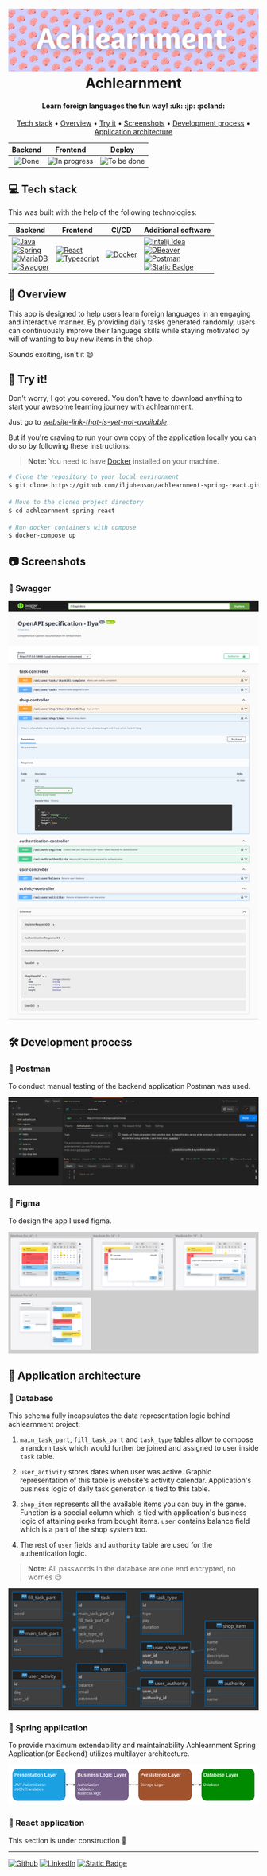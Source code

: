 <h1 align="center">
  <br>
  <img src="./github-related/achlearnment-header.png" alt="Achlearnment">
  <br>
  Achlearnment
</h1>

<h4 align="center">Learn foreign languages the fun way! :uk: :jp: :poland:</h4>

<p align="center">
  <a href="#tech-stack">Tech stack</a> •
  <a href="#overview">Overview</a> •
  <a href="#try">Try it</a> •
  <a href="#screenshots">Screenshots</a> •
  <a href="#dev-process">Development process</a> •
  <a href="#app-architecture">Application architecture</a>
</p>

|                               Backend                                |                                      Frontend                                       |                                      Deploy                                      |
|:--------------------------------------------------------------------:|:-----------------------------------------------------------------------------------:|:--------------------------------------------------------------------------------:|
|  ![Done](https://img.shields.io/badge/Done-green?style=flat-square)  | ![In progress](https://img.shields.io/badge/In%20progress-yellow?style=flat-square) | ![To be done](https://img.shields.io/badge/To%20be%20done-red?style=flat-square) |


## <a name="tech-stack"></a>:computer: Tech stack

This was built with the help of the following technologies:

| Backend                                                                                                                                                                                                                                                                                                                                                                                                                                                                                                         | Frontend                                                                                                                                                                                                                                                       | CI/CD                                                                                                                          | Additional software                                                                                                                                                                                                                                                                                                                                                                                             |
|-----------------------------------------------------------------------------------------------------------------------------------------------------------------------------------------------------------------------------------------------------------------------------------------------------------------------------------------------------------------------------------------------------------------------------------------------------------------------------------------------------------------|----------------------------------------------------------------------------------------------------------------------------------------------------------------------------------------------------------------------------------------------------------------|--------------------------------------------------------------------------------------------------------------------------------|-----------------------------------------------------------------------------------------------------------------------------------------------------------------------------------------------------------------------------------------------------------------------------------------------------------------------------------------------------------------------------------------------------------------|
| [![Java](https://img.shields.io/badge/java-orange?style=for-the-badge&logo=openjdk&logoColor=white)](https://openjdk.org/)<br/>[![Spring](https://img.shields.io/badge/spring-green?style=for-the-badge&logo=spring&logoColor=white)](https://spring.io/)<br/>[![MariaDB](https://img.shields.io/badge/mariadb-blue?style=for-the-badge&logo=MariaDB)](https://mariadb.org/)<br/>[![Swagger](https://img.shields.io/badge/swagger-green?style=for-the-badge&logo=swagger&logoColor=white)](https://swagger.io/) | [![React](https://img.shields.io/badge/React-black?style=for-the-badge&logo=React)](https://react.dev/)<br/>[![Typescript](https://img.shields.io/badge/typescript-blue?style=for-the-badge&logo=typescript&logoColor=white)](https://www.typescriptlang.org/) | [![Docker](https://img.shields.io/badge/docker-blue?style=for-the-badge&logo=docker&logoColor=white)](https://www.docker.com/) | [![Intelij Idea](https://img.shields.io/badge/Intelij%20Idea-grey?style=for-the-badge&logo=intellijidea)](https://www.jetbrains.com/idea/)<br/>[![DBeaver](https://img.shields.io/badge/DBeaver-brown?style=for-the-badge&logo=dbeaver)](https://dbeaver.io/)<br/>[![Postman](https://img.shields.io/badge/Postman-orange?style=for-the-badge&logo=postman&logoColor=white)](https://www.postman.com/)<br/>[![Static Badge](https://img.shields.io/badge/figma-pink?style=for-the-badge&logo=figma&logoColor=black)](https://www.figma.com/) |

## <a name="overview"></a>:mag_right: Overview

This app is designed to help users learn foreign languages in an engaging and interactive manner. By providing daily tasks
generated randomly, users can continuously improve their language skills while staying motivated by will of wanting to
buy new items in the shop.

Sounds exciting, isn't it :smile:

## <a name="try"></a>:monocle_face: Try it!

Don't worry, I got you covered. You don't have to download anything to start your awesome learning journey with
achlearnment.

Just go to [*website-link-that-is-yet-not-available*](#).

But if you're craving to run your own copy of the application locally you can do so by following these instructions:

> **Note:**
> You need to have [Docker](https://docs.docker.com/engine/install/) installed on your machine.

```bash
# Clone the repository to your local environment
$ git clone https://github.com/iljuhenson/achlearnment-spring-react.git

# Move to the cloned project directory
$ cd achlearnment-spring-react

# Run docker containers with compose
$ docker-compose up
```

## <a name="screenshots"></a>:camera: Screenshots

### :link: Swagger

<img src="./github-related/swagger-ui.png" alt="Swagger screenshot">

## <a name="dev-process"></a>:hammer_and_wrench: Development process

### :email: Postman

To conduct manual testing of the backend application Postman was used.

<img src="./github-related/postman-showcase.png" alt="Postman screenshot">

### :art: Figma

To design the app I used figma.

<img src="./github-related/figma-pc-design.png" alt="Figma PC designs screenshot">

## <a name="app-architecture"></a>:triangular_ruler: Application architecture

### :floppy_disk: Database

This schema fully incapsulates the data representation logic behind achlearnment project:

1. `main_task_part`, `fill_task_part` and `task_type` tables allow to compose a random task which would further be joined and assigned to user inside `task` table.

1. `user_activity` stores dates when user was active. Graphic representation of this table is website's activity calendar. Application's business logic of daily task generation is tied to this table.

1. `shop_item` represents all the available items you can buy in the game. Function is a special column which is tied with application's business logic of attaining perks from bought items. `user` contains balance field which is a part of the shop system too.

1. The rest of `user` fields and `authority` table are used for the authentication logic.

> **Note:**
> All passwords in the database are one end encrypted, no worries :wink:

<img src="./github-related/achlearnment-diagram.png" alt="Database diagram image">

### :herb: Spring application

To provide maximum extendability and maintainability Achlearnment Spring Application(or Backend) utilizes multilayer architecture.

<img src="./github-related/spring-app-diagram.png" alt="Spring application diagram image">

### :newspaper: React application

This section is under construction :construction:

---

[![Github](https://img.shields.io/badge/github-black?style=for-the-badge&logo=github)](https://github.com/iljuhenson) [![LinkedIn](https://img.shields.io/badge/linkedin-blue?style=for-the-badge&logo=linkedin)](https://www.linkedin.com/in/iljuhenson/) [![Static Badge](https://img.shields.io/badge/stackoverflow-black?style=for-the-badge&logo=stackoverflow)](https://stackoverflow.com/users/20804442/iljuhenson)
